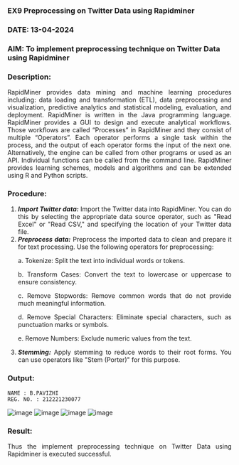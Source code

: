 ### EX9 Preprocessing on Twitter Data using Rapidminer
### DATE: 13-04-2024
### AIM: To implement preprocessing technique on Twitter Data using Rapidminer
### Description: 
<div align = "justify">
RapidMiner provides data mining and machine learning procedures including: data loading and transformation (ETL), data preprocessing and visualization, 
predictive analytics and statistical modeling, evaluation, and deployment. RapidMiner is written in the Java programming language. 
RapidMiner provides a GUI to design and execute analytical workflows. Those workflows are called “Processes” in RapidMiner and they consist of multiple “Operators”. 
Each operator performs a single task within the process, and the output of each operator forms the input of the next one. Alternatively, the engine can be called from 
other programs or used as an API. Individual functions can be called from the command line. 
RapidMiner provides learning schemes, models and algorithms and can be extended using R and Python scripts.

### Procedure:
1) ***Import Twitter data:*** Import the Twitter data into RapidMiner. You can do this by selecting the appropriate
data source operator, such as "Read Excel" or "Read CSV," and specifying the location of your Twitter data
file.
2) ***Preprocess data:*** Preprocess the imported data to clean and prepare it for text processing. Use the following
operators for preprocessing:
    <p>a. Tokenize: Split the text into individual words or tokens.
    <p>b. Transform Cases: Convert the text to lowercase or uppercase to ensure consistency.
    <p>c. Remove Stopwords: Remove common words that do not provide much meaningful information.
    <p>d. Remove Special Characters: Eliminate special characters, such as punctuation marks or symbols.
    <p>e. Remove Numbers: Exclude numeric values from the text.
3) ***Stemming:*** Apply stemming to reduce words to their root forms. You can use operators like "Stem (Porter)"
for this purpose.


### Output:
```
NAME : B.PAVIZHI
REG. NO. : 212221230077
```
![image](https://github.com/pavizhi/WDM_EXP9/assets/95067176/3249757a-c0f4-410f-a895-d903a4d29bc3)
![image](https://github.com/pavizhi/WDM_EXP9/assets/95067176/3cf0fc8f-f94c-4488-bef5-4c3a00678b2c)
![image](https://github.com/pavizhi/WDM_EXP9/assets/95067176/d824d258-c1f4-4129-ba37-1275eff3828b)
![image](https://github.com/pavizhi/WDM_EXP9/assets/95067176/4de39953-f64e-4892-9790-f7e54259ff46)

### Result:
Thus the implement preprocessing technique on Twitter Data using Rapidminer is executed successful.
